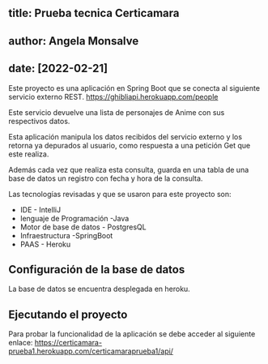 ## title: Prueba tecnica Certicamara
## author: Angela Monsalve
## date: [2022-02-21]

Este proyecto es una aplicación en Spring Boot que se conecta al siguiente servicio externo REST.
https://ghibliapi.herokuapp.com/people

Este servicio devuelve una lista de personajes de Anime con sus respectivos datos.

Esta aplicación manipula los datos recibidos del servicio externo y los retorna ya depurados al usuario, como respuesta a una petición Get que este realiza.

Además cada vez que realiza esta consulta, guarda en una tabla de una base de datos un registro con fecha y hora de la consulta.

Las tecnologías revisadas y que se usaron para este proyecto son:

- IDE  - IntelliJ
- lenguaje de Programación  -Java
- Motor de base de datos - PostgresQL
- Infraestructura -SpringBoot
- PAAS - Heroku

## Configuración de la base de datos

La base de datos se encuentra desplegada en heroku.


## Ejecutando el proyecto

Para probar la funcionalidad de la aplicación se debe acceder al siguiente enlace:
https://certicamara-prueba1.herokuapp.com/certicamaraprueba1/api/

